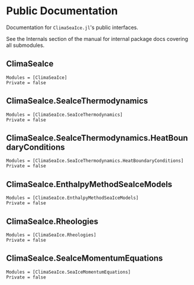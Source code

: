 # Public Documentation

Documentation for `ClimaSeaIce.jl`'s public interfaces.

See the Internals section of the manual for internal package docs covering all submodules.

## ClimaSeaIce

```@autodocs
Modules = [ClimaSeaIce]
Private = false
```

## ClimaSeaIce.SeaIceThermodynamics

```@autodocs
Modules = [ClimaSeaIce.SeaIceThermodynamics]
Private = false
```

## ClimaSeaIce.SeaIceThermodynamics.HeatBoundaryConditions

```@autodocs
Modules = [ClimaSeaIce.SeaIceThermodynamics.HeatBoundaryConditions]
Private = false
```

## ClimaSeaIce.EnthalpyMethodSeaIceModels

```@autodocs
Modules = [ClimaSeaIce.EnthalpyMethodSeaIceModels]
Private = false
```

## ClimaSeaIce.Rheologies

```@autodocs
Modules = [ClimaSeaIce.Rheologies]
Private = false
```

## ClimaSeaIce.SeaIceMomentumEquations

```@autodocs
Modules = [ClimaSeaIce.SeaIceMomentumEquations]
Private = false
```
